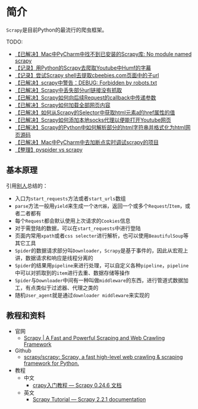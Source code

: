 # 简介

`Scrapy`是目前Python的最流行的爬虫框架。

TODO:

* [【已解决】Mac中PyCharm中找不到已安装的Scrapy库: No module named scrapy](http://www.crifan.com/mac_pycharm_cannot_found_installed_scrapy_lib_no_module_named_scrapy)
* [【记录】用Python的Scrapy去爬取Youtube中Humf的字幕](http://www.crifan.com/python_scrapy_crawl_youtube_humf_subtitle)
* [【记录】尝试Scrapy shell去提取cbeebies.com页面中的子url](http://www.crifan.com/scrapy_shell_try_extract_cbeebies_com_page_sub_url)
* [【已解决】scrapy中警告：DEBUG: Forbidden by robots.txt](http://www.crifan.com/scrapy_warning_debug_forbidden_by_robots_txt)
* [【已解决】Scrapy中丢失部分url链接没有抓取](http://www.crifan.com/scrapy_lost_some_url_link_not_crawl)
* [【已解决】Scrapy如何向后续Request的callback中传递参数](http://www.crifan.com/scrapy_pass_following_request_callback_parameter)
* [【已解决】Scrapy如何加载全部网页内容](http://www.crifan.com/scrapy_how_to_load_all_page_content)
* [【已解决】如何从Scrapy的Selector中获取html元素a的href属性的值](http://www.crifan.com/scrapy_selector_extract_html_element_a_href_value)
* [【已解决】Scrapy如何添加本地socks代理以便能打开Youtube网页](http://www.crifan.com/scrapy_how_add_local_socks_proxy_to_open_youtube_website)
* [【已解决】Scrapy的Python中如何解析部分的html字符串并格式化为html网页源码](http://www.crifan.com/scrapy_python_how_parse_partial_html_content_format_html_sourcecode)
* [【已解决】Mac中PyCharm中去加断点实时调试scrapy的项目](http://www.crifan.com/mac_pycharm_add_breakpoint_to_realtime_debug_scrapy_project)
* [【整理】pyspider vs scrapy](http://www.crifan.com/python_spider_framework_pyspider_vs_scrapy)

## 基本原理

引用[别人](https://crazymouse.gitbooks.io/scrapy-with-python3/content/scrapy-spider-%E5%8E%9F%E7%90%86.html)总结的：

* 入口为`start_requests`方法或者`start_urls`数组
* `parse`方法一般用`yield`来生成一个`迭代器`，返回一个或多个`Request`/`Item`，或者二者都有
* 每个`Request`都会默认使用上次请求的`Cookies`信息
* 对于需登陆的数据，可以在`start_requests`中进行登陆
* 页面内常用`xpath`或者`css selecter`进行解析，也可以使用`BeautifulSoup`等其它工具
* `Spider`的数据请求部分叫`Downloader`，`Scrapy`是基于事件的，因此从宏观上讲，数据请求和响应是线程分离的
* `Spider`的结果用`pipeline`来进行处理，可以自定义各种`pipeline`，`pipeline`中可以对抓取到的`item`进行去重、数据存储等操作
* `Spider`与`Downloader`中间有一种叫做`middleware`的东西，进行管道式数据加工，有点类似于过滤器、代理之类的
* 随机`User_agent`就是通过`downloader middleware`来实现的


## 教程和资料

* 官网
  * [Scrapy | A Fast and Powerful Scraping and Web Crawling Framework](https://scrapy.org)
* Github
  * [scrapy/scrapy: Scrapy, a fast high-level web crawling & scraping framework for Python.](https://github.com/scrapy/scrapy)
* 教程
    * 中文
      * [crapy入门教程 — Scrapy 0.24.6 文档](https://scrapy-chs.readthedocs.io/zh_CN/0.24/intro/tutorial.html)
    * 英文
      * [Scrapy Tutorial — Scrapy 2.2.1 documentation](https://doc.scrapy.org/en/latest/intro/tutorial.html)
